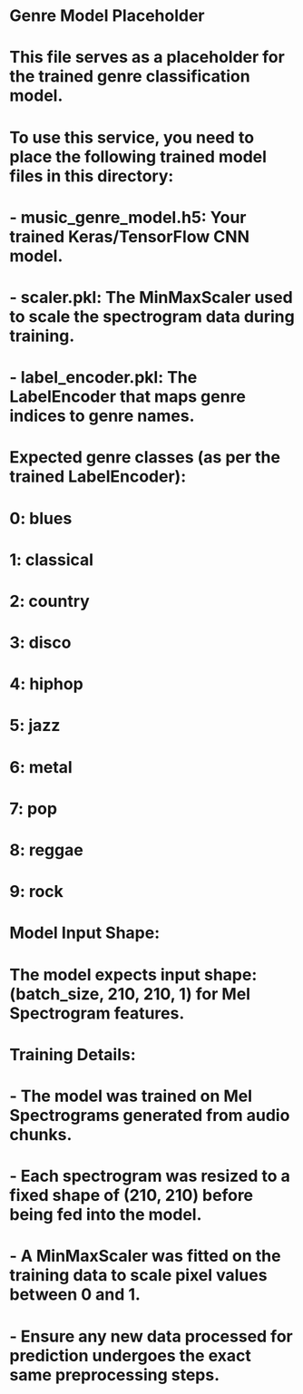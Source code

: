 # Genre Model Placeholder
# This file serves as a placeholder for the trained genre classification model.
# 
# To use this service, you need to place the following trained model files in this directory:
# - music_genre_model.h5: Your trained Keras/TensorFlow CNN model.
# - scaler.pkl: The MinMaxScaler used to scale the spectrogram data during training.
# - label_encoder.pkl: The LabelEncoder that maps genre indices to genre names.
#
# Expected genre classes (as per the trained LabelEncoder):
# 0: blues
# 1: classical
# 2: country
# 3: disco
# 4: hiphop
# 5: jazz
# 6: metal
# 7: pop
# 8: reggae
# 9: rock
#
# Model Input Shape:
# The model expects input shape: (batch_size, 210, 210, 1) for Mel Spectrogram features.
# 
# Training Details:
# - The model was trained on Mel Spectrograms generated from audio chunks.
# - Each spectrogram was resized to a fixed shape of (210, 210) before being fed into the model.
# - A MinMaxScaler was fitted on the training data to scale pixel values between 0 and 1.
# - Ensure any new data processed for prediction undergoes the exact same preprocessing steps.
